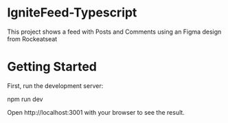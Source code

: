 # IgniteFeed-Typescript
This project shows a feed with Posts and Comments using an Figma design from Rockeatseat
# Getting Started
First, run the development server:

npm run dev

Open http://localhost:3001 with your browser to see the result.
